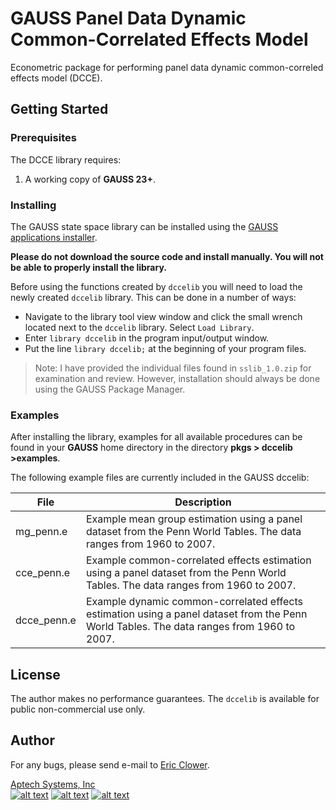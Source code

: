 # GAUSS Panel Data Dynamic Common-Correlated Effects Model
Econometric package for performing panel data dynamic common-correled effects model (DCCE).

## Getting Started
### Prerequisites
The DCCE library requires:

1.  A working copy of **GAUSS 23+**.


### Installing
The GAUSS state space library can be installed using the [GAUSS applications installer](https://www.aptech.com/support/installation/using-the-applications-installer-wizard/).

**Please do not download the source code and install manually. You will not be able to properly install the library.**

Before using the functions created by `dccelib` you will need to load the newly created `dccelib` library. This can be done in a number of ways:
  *  Navigate to the library tool view window and click the small wrench located next to the `dccelib` library. Select `Load Library`.  
  *  Enter `library dccelib` in the program input/output window.
  *  Put the line `library dccelib;` at the beginning of your program files.

>  Note: I have provided the individual files found in `sslib_1.0.zip` for examination and review. However, installation should always be done using the GAUSS Package Manager.

### Examples
After installing the library, examples for all available procedures can be found in your **GAUSS** home directory in the directory **pkgs > dccelib >examples**.

The following example files are currently included in the GAUSS dccelib:

|File      |     Description              |
|----------|------------------------------|
| mg_penn.e | Example mean group estimation using a panel dataset from the Penn World Tables. The data ranges from 1960 to 2007.|
|cce_penn.e | Example common-correlated effects estimation using a panel dataset from the Penn World Tables. The data ranges from 1960 to 2007.|
|dcce_penn.e | Example dynamic common-correlated effects estimation using a panel dataset from the Penn World Tables. The data ranges from 1960 to 2007.|

## License
The author makes no performance guarantees. The `dccelib` is available for public non-commercial use only.

## Author
For any bugs, please send e-mail to [Eric Clower](mailto:eric@aptech.com).

[Aptech Systems, Inc](https://www.aptech.com/)  
[![alt text][1.1]][1]
[![alt text][2.1]][2]
[![alt text][3.1]][3]

<!-- links to social media icons -->
[1.1]: https://www.aptech.com/wp-content/uploads/2019/02/fb.png (Visit Aptech Facebook)
[2.1]: https://www.aptech.com/wp-content/uploads/2019/02/gh.png (Aptech Github)
[3.1]: https://www.aptech.com/wp-content/uploads/2019/02/li.png (Find us on LinkedIn)

<!-- links to your social media accounts -->
[1]: https://www.facebook.com/GAUSSAptech/
[2]: https://github.com/aptech
[3]: https://linkedin.com/in/ericaclower
<!-- Please don't remove this: Grab your social icons from https://github.com/carlsednaoui/gitsocial -->
